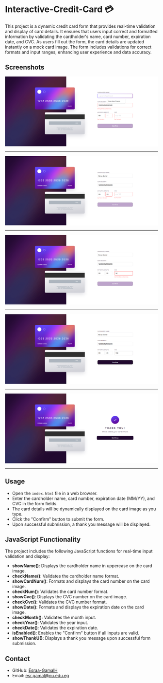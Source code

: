 # Interactive-Credit-Card :credit_card:

This project is a dynamic credit card form that provides real-time validation and display of card details. It ensures that users input correct and formatted information by validating the cardholder's name, card number, expiration date, and CVC. As users fill out the form, the card details are updated instantly on a mock card image. The form includes validations for correct formats and input ranges, enhancing user experience and data accuracy.


## Screenshots
![Features](demo/1.png)

---
![Features](demo/2.png)

---
![Features](demo/3.png)

---
![Features](demo/4.png)

---
![Features](demo/5.png)

---
## Usage

- Open the `index.html` file in a web browser.
- Enter the cardholder name, card number, expiration date (MM/YY), and CVC in the form fields.
- The card details will be dynamically displayed on the card image as you type.
- Click the "Confirm" button to submit the form.
- Upon successful submission, a thank you message will be displayed.

## JavaScript Functionality

The project includes the following JavaScript functions for real-time input validation and display:

- **showName()**: Displays the cardholder name in uppercase on the card image.
- **checkName()**: Validates the cardholder name format.
- **showCardNum()**: Formats and displays the card number on the card image.
- **checkNum()**: Validates the card number format.
- **showCvc()**: Displays the CVC number on the card image.
- **checkCvc()**: Validates the CVC number format.
- **showDate()**: Formats and displays the expiration date on the card image.
- **checkMonth()**: Validates the month input.
- **checkYear()**: Validates the year input.
- **checkDate()**: Validates the expiration date.
- **isEnabled()**: Enables the "Confirm" button if all inputs are valid.
- **showThankU()**: Displays a thank you message upon successful form submission.

## Contact

- GitHub: [Esraa-GamalH](https://github.com/Esraa-GamalH)
- Email: esr.gamal@nu.edu.eg

